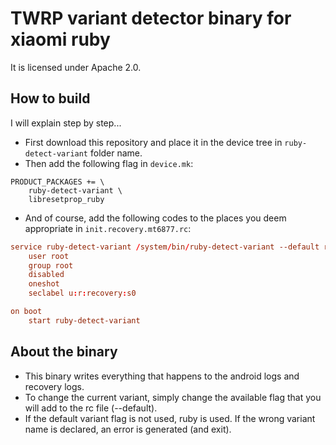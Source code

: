 # TWRP variant detector binary for xiaomi ruby
It is licensed under Apache 2.0.

## How to build
I will explain step by step...

 - First download this repository and place it in the device tree in `ruby-detect-variant` folder name.
 - Then add the following flag in `device.mk`:
```make
PRODUCT_PACKAGES += \
    ruby-detect-variant \
    libresetprop_ruby
```
 - And of course, add the following codes to the places you deem appropriate in `init.recovery.mt6877.rc`:

```rc
service ruby-detect-variant /system/bin/ruby-detect-variant --default ruby
    user root
    group root
    disabled
    oneshot
    seclabel u:r:recovery:s0

on boot
    start ruby-detect-variant
```

## About the binary

 - This binary writes everything that happens to the android logs and recovery logs.
 - To change the current variant, simply change the available flag that you will add to the rc file (--default).
 - If the default variant flag is not used, ruby is used. If the wrong variant name is declared, an error is generated (and exit).

